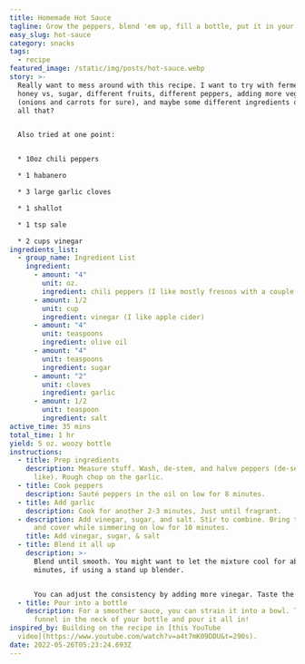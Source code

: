 ```yaml
---
title: Homemade Hot Sauce
tagline: Grow the peppers, blend 'em up, fill a bottle, put it in your bag, swag.
easy_slug: hot-sauce
category: snacks
tags:
  - recipe
featured_image: /static/img/posts/hot-sauce.webp
story: >-
  Really want to mess around with this recipe. I want to try with fermentation,
  honey vs, sugar, different fruits, different peppers, adding more veggies
  (onions and carrots for sure), and maybe some different ingredients on top of
  all that?


  Also tried at one point:


  * 10oz chili peppers

  * 1 habanero

  * 3 large garlic cloves

  * 1 shallot

  * 1 tsp sale

  * 2 cups vinegar
ingredients_list:
  - group_name: Ingredient List
    ingredient:
      - amount: "4"
        unit: oz.
        ingredient: chili peppers (I like mostly fresnos with a couple of habeneros)
      - amount: 1/2
        unit: cup
        ingredient: vinegar (I like apple cider)
      - amount: "4"
        unit: teaspoons
        ingredient: olive oil
      - amount: "4"
        unit: teaspoons
        ingredient: sugar
      - amount: "2"
        unit: cloves
        ingredient: garlic
      - amount: 1/2
        unit: teaspoon
        ingredient: salt
active_time: 35 mins
total_time: 1 hr
yield: 5 oz. woozy bottle
instructions:
  - title: Prep ingredients
    description: Measure stuff. Wash, de-stem, and halve peppers (de-seed if you'd
      like). Rough chop on the garlic.
  - title: Cook peppers
    description: Sauté peppers in the oil on low for 8 minutes.
  - title: Add garlic
    description: Cook for another 2-3 minutes, Just until fragrant.
  - description: Add vinegar, sugar, and salt. Stir to combine. Bring to a simmer
      and cover while simmering on low for 10 minutes.
    title: Add vinegar, sugar, & salt
  - title: Blend it all up
    description: >-
      Blend until smooth. You might want to let the mixture cool for about 15
      minutes, if using a stand up blender. 


      You can adjust the consistency by adding more vinegar. Taste the blend and add salt, sugar, vinegar, or other ingredients as needed. 
  - title: Pour into a bottle
    description: For a smoother sauce, you can strain it into a bowl. Then place a
      funnel in the neck of your bottle and pour it all in!
inspired_by: Building on the recipe in [this YouTube
  video](https://www.youtube.com/watch?v=a4t7mK09DDU&t=290s).
date: 2022-05-26T05:23:24.693Z
---
```

